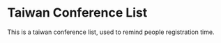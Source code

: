 # Taiwan Conference List

This is a taiwan conference list, used to remind people registration time.
